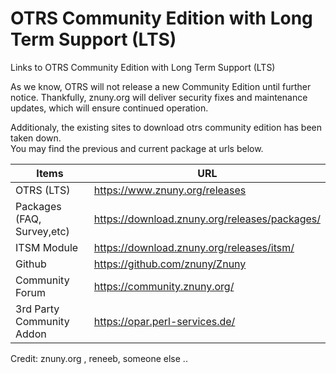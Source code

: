 # OTRS Community Edition with Long Term Support (LTS)
Links to OTRS Community Edition with Long Term Support (LTS)

As we know, OTRS will not release a new Community Edition until further notice. 
Thankfully, znuny.org will deliver security fixes and maintenance updates, which will ensure continued operation.

Additionaly, the existing sites to download otrs community edition has been taken down.  
You may find the previous and current package at urls below.  
  
  
| Items                        | URL                                           |
| -----------------------------| --------------------------------------------- |
| OTRS (LTS)                   | https://www.znuny.org/releases                |
| Packages (FAQ, Survey,etc)   | https://download.znuny.org/releases/packages/ |
| ITSM Module                  | https://download.znuny.org/releases/itsm/     |
| Github                       | https://github.com/znuny/Znuny                |
| Community Forum              | https://community.znuny.org/                  |
| 3rd Party Community Addon    | https://opar.perl-services.de/                |
  
  
  
Credit: znuny.org , reneeb, someone else ..   